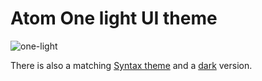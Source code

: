 # Atom One light UI theme

![one-light](https://cloud.githubusercontent.com/assets/378023/4930816/4885f30a-656b-11e4-8bc7-296ac959c5da.png)

There is also a matching [Syntax theme](https://github.com/atom/one-light-syntax) and a [dark](https://github.com/atom/one-dark-ui) version.
